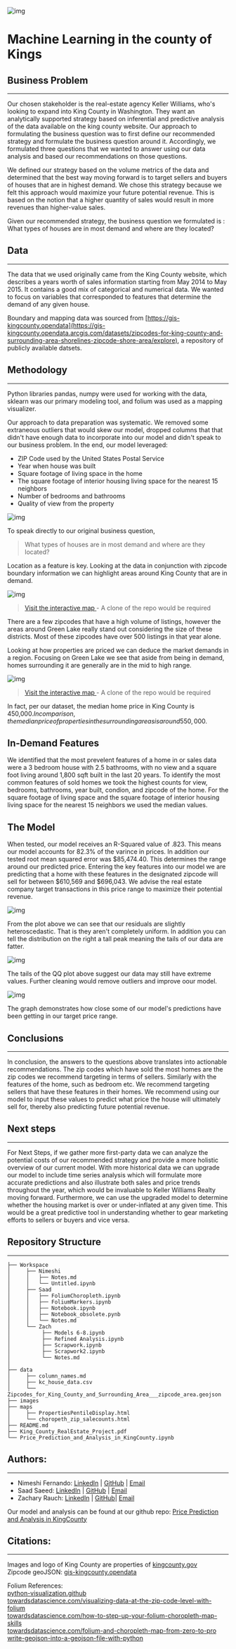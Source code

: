 ![img](./images/SplashHeader.jpg)
# Machine Learning in the county of Kings




## Business Problem
---
Our chosen stakeholder is the real-estate agency Keller Williams, who's looking to expand into King County in Washington. They want an analytically supported strategy based on inferential and predictive analysis of the data available on the king county website. Our approach to formulating the business question was to first define our recommended strategy and formulate the business question around it. Accordingly, we formulated three questions that we wanted to answer using our data analysis and based our recommendations on those questions.

We defined our strategy based on the volume metrics of the data and determined that the best way moving forward is to target sellers and buyers of houses that are in highest demand. We chose this strategy because we felt this approach would maximize your future potential revenue. This is based on the notion that a higher quantity of sales would result in more revenues than higher-value sales.

Given our recommended strategy, the business question we formulated is :
What types of houses are in most demand and where are they located?

## Data
---
The data that we used originally came from the King County website, which describes a years worth of sales information starting from May 2014 to May 2015. It contains a good mix of categorical and numerical data. We wanted to focus on variables that corresponded to features that determine the demand of any given house.

Boundary and mapping data was sourced from [https://gis-kingcounty.opendata](https://gis-kingcounty.opendata.arcgis.com/datasets/zipcodes-for-king-county-and-surrounding-area-shorelines-zipcode-shore-area/explore), a repository of publicly available datsets.


## Methodology
---
Python libraries pandas, numpy were used for working with the data, sklearn was our primary modeling tool, and folium was used as a mapping visualizer.

Our approach to data preparation was systematic. We removed some extraneous outliers that would skew our model, dropped columns that that didn't have enough data to incorporate into our model and didn't speak to our business problem. In the end, our model leveraged:
-   ZIP Code used by the United States Postal Service
-   Year when house was built
-   Square footage of living space in the home
-   The square footage of interior housing living space for the nearest 15 neighbors
-   Number of bedrooms and bathrooms
-   Quality of view from the property

![img](./images/Corelation%20Heatmap.png)

To speak directly to our original business question, 

>What types of houses are in most demand and where are they located?

Location as a feature is key. Looking at the data in conjunction with zipcode boundary information we can highlight areas around King County that are in demand.

![img](./images/chloro_salescount.png)

>[Visit the interactive map
](maps/choropeth_zip_salecounts.html) - A clone of the repo would be required

There are a few zipcodes that have a high volume of listings, however the areas around Green Lake really stand out considering the size of these districts. Most of these zipcodes have over 500 listings in that year alone.


Looking at how properties are priced we can deduce the market demands in a region. Focusing on Green Lake we see that aside from being in demand, homes surrounding it are generally are in the mid to high range.

![img](./images/PropertiesPentileDisplay_Tall.png)

>[Visit the interactive map
](maps/PropertiesPentileDisplay.html) - A clone of the repo would be required

In fact, per our dataset, the median home price in King County is 450,000$. In comparison, the median price of properties in the surrounding areas is around 550,000$.

## In-Demand Features

We identified that the most prevelent features of a home in or sales data were a 3 bedroom house with 2.5 bathrooms, with no view and a square foot living around 1,800 sqft built in the last 20 years. To identify the most common features of sold homes we took the highest counts for view, bedrooms, bathrooms, year built, condion, and zipcode of the home. For the square footage of living space and the square footage of interior housing living space for the nearest 15 neighbors we used the median values.



## The Model
When tested, our model receives an R-Squared value of .823. This means our model accounts for 82.3% of the varince in prices. In addition our tested root mean squared error was $85,474.40. This determines the range around our predicted price. Entering the key features into our model we are predicting that a home with these features in the designated zipcode will sell for between $610,569 and $696,043. We advise the real estate company target transactions in this price range to maximize their potential revenue. 

![img](./images/ResidualsPlotforLinearRegressionModel7b.jpg)

From the plot above we can see that our residuals are slightly heteroscedastic. That is they aren't completely uniform. In addition you can tell the distribution on the right a tall peak meaning the tails of our data are fatter. 

![img](./images/QQPlotModel7b.jpg)

The tails of the QQ plot above suggest our data may still have extreme values. Further cleaning would remove outliers and improve oour model. 

![img](./images/price_vs_preds.jpg)

The graph demonstrates how close some of our model's predictions have been getting in our target price range. 





## Conclusions
---
In conclusion, the answers to the questions above translates into actionable recommendations. The zip codes which have sold the most homes are the zip codes we recommend targeting in terms of sellers. Similarly with the features of the home, such as bedroom etc. We recommend targeting sellers that have these features in their homes. We recommend using our model to input these values to predict what price the house will ultimately sell for, thereby also predicting future potential revenue.

## Next steps
---
For Next Steps, if we gather more first-party data we can analyze the potential costs of our recommended strategy and provide a more holistic overview of our current model. With more historical data we can upgrade our model to include time series analysis which will formulate more accurate predictions and also illustrate both sales and price trends throughout the year, which would be invaluable to Keller Williams Realty moving forward. Furthermore, we can use the upgraded model to determine whether the housing market is over or under-inflated at any given time. This would be a great predictive tool in understanding whether to gear marketing efforts to sellers or buyers and vice versa.

## Repository Structure
---
```
├── Workspace  
│     ├── Nimeshi
│     │   ├── Notes.md
│     │   └── Untitled.ipynb
│     ├── Saad
│     │   ├── FoliumChoropleth.ipynb
│     │   ├── FoliumMarkers.ipynb
│     │   ├── Notebook.ipynb
│     │   ├── Notebook_obsolete.pynb
│     │   └── Notes.md
│     └── Zach
│          ├── Models 6-8.ipynb
│          ├── Refined Analysis.ipynb
│          ├── Scrapwork.ipynb
│          ├── Scrapwork2.ipynb
│          └── Notes.md
│
├── data
│     ├── column_names.md
│     ├── kc_house_data.csv
│     └── Zipcodes_for_King_County_and_Surrounding_Area___zipcode_area.geojson
├── images
├── maps
│     ├── PropertiesPentileDisplay.html
│     └── choropeth_zip_salecounts.html
├── README.md
├── King_County_RealEstate_Project.pdf
└── Price_Prediction_and_Analysis_in_KingCounty.ipynb
```


## Authors:
---
- Nimeshi Fernando: 
[LinkedIn](https://www.linkedin.com/in/nimeshi-fernando2019/) |
[GitHub](https://github.com/nishlikefish) |
[Email](nimeshilfernando@gmail.com)
- Saad Saeed: 
[LinkedIn](https://www.linkedin.com/in/saadsaeed85/) |
[GitHub](https://github.com/ssaeed85) |
[Email](mailto:saadsaeed85@gmail.com)
- Zachary Rauch: 
[LinkedIn](https://www.linkedin.com/in/zach-rauch/) |
[GitHub](https://github.com/ZachRauch)|
[Email](zach.rauch0@gmail.com)

Our model and analysis can be found at our github repo: [Price Prediction and Analysis in KingCounty](https://github.com/ssaeed85/dsc-ph2-KingsCountyRealEstate)

## Citations:
---
Images and logo of King County are properties of [kingcounty.gov](https://kingcounty.gov/) \
Zipcode geoJSON: [gis-kingcounty.opendata](https://gis-kingcounty.opendata.arcgis.com/datasets/zipcodes-for-king-county-and-surrounding-area-shorelines-zipcode-shore-area/explore) 

Folium References:\
[python-visualization.github](https://python-visualization.github.io/folium/quickstart.html) \
[towardsdatascience.com/visualizing-data-at-the-zip-code-level-with-folium](https://towardsdatascience.com/visualizing-data-at-the-zip-code-level-with-folium-d07ac983db20) \
[towardsdatascience.com/how-to-step-up-your-folium-choropleth-map-skills](https://towardsdatascience.com/how-to-step-up-your-folium-choropleth-map-skills-17cf6de7c6fe) \
[towardsdatascience.com/folium-and-choropleth-map-from-zero-to-pro](https://towardsdatascience.com/folium-and-choropleth-map-from-zero-to-pro-6127f9e68564) \
[write-geojson-into-a-geojson-file-with-python](https://gis.stackexchange.com/questions/130963/write-geojson-into-a-geojson-file-with-python) 
